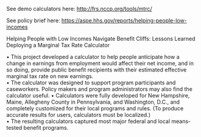 See demo calculators here: http://frs.nccp.org/tools/mtrc/

See policy brief here: https://aspe.hhs.gov/reports/helping-people-low-incomes

Helping People with Low Incomes Navigate Benefit Cliffs: Lessons Learned Deploying a Marginal Tax Rate Calculator

•	This project developed a calculator to help people anticipate how a change in earnings from employment would affect their net income, and in so doing, provide public benefit recipients with their estimated effective marginal tax rate on new earnings.  
•	The calculator was designed to support program participants and caseworkers. Policy makers and program administrators may also find the calculator useful. 
•	Calculators were fully developed for New Hampshire, Maine, Allegheny County in Pennsylvania, and Washington, D.C., and completely customized for their local programs and rules. (To produce accurate results for users, calculators must be localized.)  
•	The resulting calculators captured most major federal and local means-tested benefit programs. 
